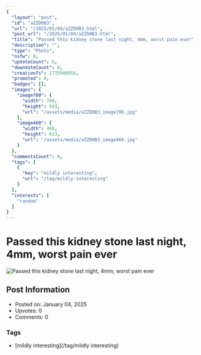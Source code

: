 ```yaml
---
{
  "layout": "post",
  "id": "aZZD0B3",
  "url": "/2025/01/04/aZZD0B3.html",
  "post_url": "/2025/01/04/aZZD0B3.html",
  "title": "Passed this kidney stone last night, 4mm, worst pain ever",
  "description": "",
  "type": "Photo",
  "nsfw": 0,
  "upVoteCount": 0,
  "downVoteCount": 0,
  "creationTs": 1735946056,
  "promoted": 0,
  "badges": [],
  "images": {
    "image700": {
      "width": 700,
      "height": 933,
      "url": "/assets/media/aZZD0B3_image700.jpg"
    },
    "image460": {
      "width": 460,
      "height": 613,
      "url": "/assets/media/aZZD0B3_image460.jpg"
    }
  },
  "commentsCount": 0,
  "tags": [
    {
      "key": "mildly interesting",
      "url": "/tag/mildly-interesting"
    }
  ],
  "interests": [
    "random"
  ]
}
---
```


# Passed this kidney stone last night, 4mm, worst pain ever

![Passed this kidney stone last night, 4mm, worst pain ever](/assets/media/aZZD0B3_image700.jpg)

## Post Information

- Posted on: January 04, 2025
- Upvotes: 0
- Comments: 0

### Tags

- [mildly interesting](/tag/mildly interesting)
